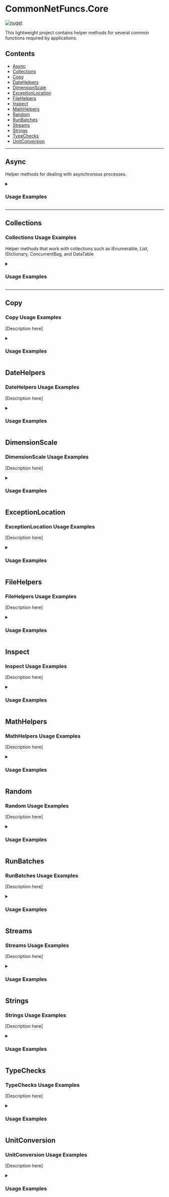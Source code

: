 # CommonNetFuncs.Core

[![nuget](https://img.shields.io/nuget/dt/CommonNetFuncs.Core)](https://www.nuget.org/packages/CommonNetFuncs.Core/)

This lightweight project contains helper methods for several common functions required by applications.

## Contents

- [Async](#async)
- [Collections](#collections)
- [Copy](#copy)
- [DateHelpers](#datehelpers)
- [DimensionScale](#dimensionscale)
- [ExceptionLocation](#exceptionlocation)
- [FileHelpers](#filehelpers)
- [Inspect](#inspect)
- [MathHelpers](#mathhelpers)
- [Random](#random)
- [RunBatches](#runbatches)
- [Streams](#streams)
- [Strings](#strings)
- [TypeChecks](#typechecks)
- [UnitConversion](#unitconversion)

---

## Async

Helper methods for dealing with asynchronous processes.
<details>
<summary><h3>Usage Examples</h3></summary>

#### ObjectUpdate

Asynchronously update properties of a class using ObjectUpdate

```cs
//Fill the Name and Address property using async tasks
Person person = new();

//AsyncIntString helper class is used for int and string types since they can't otherwise be gotten asynchronously like this
AsyncIntString personPhotoLocation = new();

person.Id = 1;
List<Task> tasks =
[
    person.ObjectUpdate(nameof(Person.Name), GetPersonNameByIdAsync(person.Id)), //Fills person.Name with results of GetPersonNameByIdAsync(person.Id)

    person.ObjectUpdate(nameof(Person.Address), GetPersonAddressByIdAsync(person.Id)), //Fills person.Address with results of GetPersonAddressByIdAsync(person.Id)

    personPhotoLocation.ObjectUpdate(nameof(AsyncIntString.AsyncString), GetPersonPhotoLocationById(person.Id)) //Fills personPhotoLocation.AsyncString with the results of GetPersonPhotoLocationById(person.Id)
]
await Task.WhenAll(tasks);
```

#### ObjectFill

Object fill can be used to asynchronously fill classes and lists with.

```cs
Person person = new();
ConcurrentBag<Person> people = [];
List<Task> tasks =
[
    person.ObjectUpdate(GetPersonById(1)), //person is filled by results of GetPersonById(1) which returns type Person

    //people is filled by the results of all three calls to GetPeopleByState additively (all results will be present in people)
    people.ObjectUpdate(GetPeopleByState("Ohio")),
    people.ObjectUpdate(GetPeopleByState("California")),
    people.ObjectUpdate(GetPeopleByState("Texas"))
]
await Task.WhenAll(tasks);
```

</details>

---

## Collections

### Collections Usage Examples

Helper methods that work with collections such as IEnumerable, List, IDictionary, ConcurrentBag, and DataTable

<details>
<summary><h3>Usage Examples</h3></summary>

#### AnyFast

Used to address issue CA1860 where it suggests using .Count for performance in an easier to type extension method

```cs
bool x = collection?.Any() == true;
//Or
collection?.Count > 0;
//Becomes
bool x = collection.AnyFast();
```

#### AddDictionaryItem

[Description]

```cs
```

#### AddRange & AddRangeParallel

[Description]

```cs
```

#### SetValue & SetValueParallel

[Description]

```cs
```

#### SelectNonEmpty

[Description]

```cs
```

#### SelectNonNull

[Description]

```cs
```

#### SingleToList

[Description]

```cs
```

#### GetObjectByPartial

[Description]

```cs
```

#### ToList

[Description]

```cs
```

#### ToListParallel

[Description]

```cs
```

#### ToDataTable

[Description]

```cs
```

#### ToDataTableReflection

[Description]

```cs
```

#### CombineExpressions

[Description]

```cs
```

#### StringAggProps

[Description]

```cs
```

#### IndexOf

[Description]

```cs
```

</details>

---

## Copy

### Copy Usage Examples

[Description here]

<details>
<summary><h3>Usage Examples</h3></summary>

#### [MethodNameHere]

```cs
//Code here
```

---

</details>

## DateHelpers

### DateHelpers Usage Examples

[Description here]

<details>
<summary><h3>Usage Examples</h3></summary>

#### [MethodNameHere]

```cs
//Code here
```

---

</details>

## DimensionScale

### DimensionScale Usage Examples

[Description here]

<details>
<summary><h3>Usage Examples</h3></summary>

#### [MethodNameHere]

```cs
//Code here
```

---

</details>

## ExceptionLocation

### ExceptionLocation Usage Examples

[Description here]

<details>
<summary><h3>Usage Examples</h3></summary>

#### [MethodNameHere]

```cs
//Code here
```

---

</details>

## FileHelpers

### FileHelpers Usage Examples

[Description here]

<details>
<summary><h3>Usage Examples</h3></summary>

#### [MethodNameHere]

```cs
//Code here
```

---

</details>

## Inspect

### Inspect Usage Examples

[Description here]

<details>
<summary><h3>Usage Examples</h3></summary>

#### [MethodNameHere]

```cs
//Code here
```

---

</details>

## MathHelpers

### MathHelpers Usage Examples

[Description here]

<details>
<summary><h3>Usage Examples</h3></summary>

#### [MethodNameHere]

```cs
//Code here
```

---

</details>

## Random

### Random Usage Examples

[Description here]

<details>
<summary><h3>Usage Examples</h3></summary>

#### [MethodNameHere]

```cs
//Code here
```

---

</details>

## RunBatches

### RunBatches Usage Examples

[Description here]

<details>
<summary><h3>Usage Examples</h3></summary>

#### [MethodNameHere]

```cs
//Code here
```

---

</details>

## Streams

### Streams Usage Examples

[Description here]

<details>
<summary><h3>Usage Examples</h3></summary>

#### [MethodNameHere]

```cs
//Code here
```

---

</details>

## Strings

### Strings Usage Examples

[Description here]

<details>
<summary><h3>Usage Examples</h3></summary>

#### [MethodNameHere]

```cs
//Code here
```

---

</details>

## TypeChecks

### TypeChecks Usage Examples

[Description here]

<details>
<summary><h3>Usage Examples</h3></summary>

#### [MethodNameHere]

```cs
//Code here
```

---

</details>

## UnitConversion

### UnitConversion Usage Examples

[Description here]

<details>
<summary><h3>Usage Examples</h3></summary>

#### [MethodNameHere]

```cs
//Code here
```
